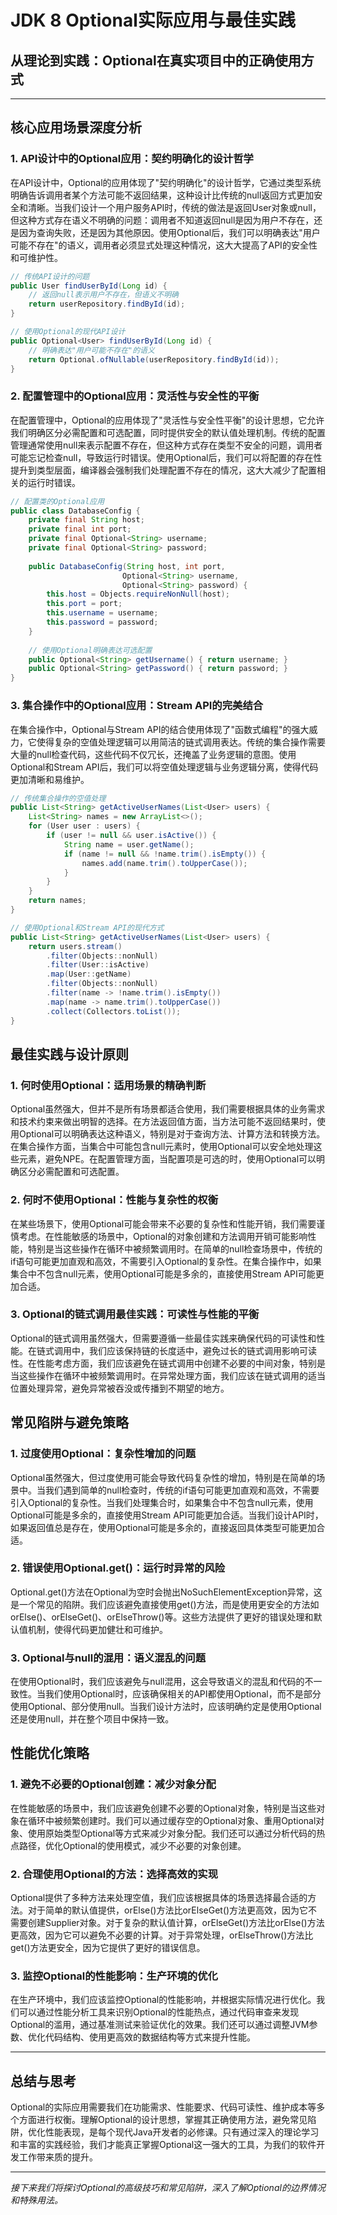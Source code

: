 # JDK 8 Optional实际应用与最佳实践
## 从理论到实践：Optional在真实项目中的正确使用方式

---

## 核心应用场景深度分析

### 1. API设计中的Optional应用：契约明确化的设计哲学

在API设计中，Optional的应用体现了"契约明确化"的设计哲学，它通过类型系统明确告诉调用者某个方法可能不返回结果，这种设计比传统的null返回方式更加安全和清晰。当我们设计一个用户服务API时，传统的做法是返回User对象或null，但这种方式存在语义不明确的问题：调用者不知道返回null是因为用户不存在，还是因为查询失败，还是因为其他原因。使用Optional后，我们可以明确表达"用户可能不存在"的语义，调用者必须显式处理这种情况，这大大提高了API的安全性和可维护性。

```java
// 传统API设计的问题
public User findUserById(Long id) {
    // 返回null表示用户不存在，但语义不明确
    return userRepository.findById(id);
}

// 使用Optional的现代API设计
public Optional<User> findUserById(Long id) {
    // 明确表达"用户可能不存在"的语义
    return Optional.ofNullable(userRepository.findById(id));
}
```

### 2. 配置管理中的Optional应用：灵活性与安全性的平衡

在配置管理中，Optional的应用体现了"灵活性与安全性平衡"的设计思想，它允许我们明确区分必需配置和可选配置，同时提供安全的默认值处理机制。传统的配置管理通常使用null来表示配置不存在，但这种方式存在类型不安全的问题，调用者可能忘记检查null，导致运行时错误。使用Optional后，我们可以将配置的存在性提升到类型层面，编译器会强制我们处理配置不存在的情况，这大大减少了配置相关的运行时错误。

```java
// 配置类的Optional应用
public class DatabaseConfig {
    private final String host;
    private final int port;
    private final Optional<String> username;
    private final Optional<String> password;
    
    public DatabaseConfig(String host, int port, 
                         Optional<String> username, 
                         Optional<String> password) {
        this.host = Objects.requireNonNull(host);
        this.port = port;
        this.username = username;
        this.password = password;
    }
    
    // 使用Optional明确表达可选配置
    public Optional<String> getUsername() { return username; }
    public Optional<String> getPassword() { return password; }
}
```

### 3. 集合操作中的Optional应用：Stream API的完美结合

在集合操作中，Optional与Stream API的结合使用体现了"函数式编程"的强大威力，它使得复杂的空值处理逻辑可以用简洁的链式调用表达。传统的集合操作需要大量的null检查代码，这些代码不仅冗长，还掩盖了业务逻辑的意图。使用Optional和Stream API后，我们可以将空值处理逻辑与业务逻辑分离，使得代码更加清晰和易维护。

```java
// 传统集合操作的空值处理
public List<String> getActiveUserNames(List<User> users) {
    List<String> names = new ArrayList<>();
    for (User user : users) {
        if (user != null && user.isActive()) {
            String name = user.getName();
            if (name != null && !name.trim().isEmpty()) {
                names.add(name.trim().toUpperCase());
            }
        }
    }
    return names;
}

// 使用Optional和Stream API的现代方式
public List<String> getActiveUserNames(List<User> users) {
    return users.stream()
        .filter(Objects::nonNull)
        .filter(User::isActive)
        .map(User::getName)
        .filter(Objects::nonNull)
        .filter(name -> !name.trim().isEmpty())
        .map(name -> name.trim().toUpperCase())
        .collect(Collectors.toList());
}
```

## 最佳实践与设计原则

### 1. 何时使用Optional：适用场景的精确判断

Optional虽然强大，但并不是所有场景都适合使用，我们需要根据具体的业务需求和技术约束来做出明智的选择。在方法返回值方面，当方法可能不返回结果时，使用Optional可以明确表达这种语义，特别是对于查询方法、计算方法和转换方法。在集合操作方面，当集合中可能包含null元素时，使用Optional可以安全地处理这些元素，避免NPE。在配置管理方面，当配置项是可选的时，使用Optional可以明确区分必需配置和可选配置。

### 2. 何时不使用Optional：性能与复杂性的权衡

在某些场景下，使用Optional可能会带来不必要的复杂性和性能开销，我们需要谨慎考虑。在性能敏感的场景中，Optional的对象创建和方法调用开销可能影响性能，特别是当这些操作在循环中被频繁调用时。在简单的null检查场景中，传统的if语句可能更加直观和高效，不需要引入Optional的复杂性。在集合操作中，如果集合中不包含null元素，使用Optional可能是多余的，直接使用Stream API可能更加合适。

### 3. Optional的链式调用最佳实践：可读性与性能的平衡

Optional的链式调用虽然强大，但需要遵循一些最佳实践来确保代码的可读性和性能。在链式调用中，我们应该保持链的长度适中，避免过长的链式调用影响可读性。在性能考虑方面，我们应该避免在链式调用中创建不必要的中间对象，特别是当这些操作在循环中被频繁调用时。在异常处理方面，我们应该在链式调用的适当位置处理异常，避免异常被吞没或传播到不期望的地方。

## 常见陷阱与避免策略

### 1. 过度使用Optional：复杂性增加的问题

Optional虽然强大，但过度使用可能会导致代码复杂性的增加，特别是在简单的场景中。当我们遇到简单的null检查时，传统的if语句可能更加直观和高效，不需要引入Optional的复杂性。当我们处理集合时，如果集合中不包含null元素，使用Optional可能是多余的，直接使用Stream API可能更加合适。当我们设计API时，如果返回值总是存在，使用Optional可能是多余的，直接返回具体类型可能更加合适。

### 2. 错误使用Optional.get()：运行时异常的风险

Optional.get()方法在Optional为空时会抛出NoSuchElementException异常，这是一个常见的陷阱。我们应该避免直接使用get()方法，而是使用更安全的方法如orElse()、orElseGet()、orElseThrow()等。这些方法提供了更好的错误处理和默认值机制，使得代码更加健壮和可维护。

### 3. Optional与null的混用：语义混乱的问题

在使用Optional时，我们应该避免与null混用，这会导致语义的混乱和代码的不一致性。当我们使用Optional时，应该确保相关的API都使用Optional，而不是部分使用Optional、部分使用null。当我们设计方法时，应该明确约定是使用Optional还是使用null，并在整个项目中保持一致。

## 性能优化策略

### 1. 避免不必要的Optional创建：减少对象分配

在性能敏感的场景中，我们应该避免创建不必要的Optional对象，特别是当这些对象在循环中被频繁创建时。我们可以通过缓存空的Optional对象、重用Optional对象、使用原始类型Optional等方式来减少对象分配。我们还可以通过分析代码的热点路径，优化Optional的使用模式，减少不必要的对象创建。

### 2. 合理使用Optional的方法：选择高效的实现

Optional提供了多种方法来处理空值，我们应该根据具体的场景选择最合适的方法。对于简单的默认值提供，orElse()方法比orElseGet()方法更高效，因为它不需要创建Supplier对象。对于复杂的默认值计算，orElseGet()方法比orElse()方法更高效，因为它可以避免不必要的计算。对于异常处理，orElseThrow()方法比get()方法更安全，因为它提供了更好的错误信息。

### 3. 监控Optional的性能影响：生产环境的优化

在生产环境中，我们应该监控Optional的性能影响，并根据实际情况进行优化。我们可以通过性能分析工具来识别Optional的性能热点，通过代码审查来发现Optional的滥用，通过基准测试来验证优化的效果。我们还可以通过调整JVM参数、优化代码结构、使用更高效的数据结构等方式来提升性能。

---

## 总结与思考

Optional的实际应用需要我们在功能需求、性能要求、代码可读性、维护成本等多个方面进行权衡。理解Optional的设计思想，掌握其正确使用方法，避免常见陷阱，优化性能表现，是每个现代Java开发者的必修课。只有通过深入的理论学习和丰富的实践经验，我们才能真正掌握Optional这一强大的工具，为我们的软件开发工作带来质的提升。

---

*接下来我们将探讨Optional的高级技巧和常见陷阱，深入了解Optional的边界情况和特殊用法。*
